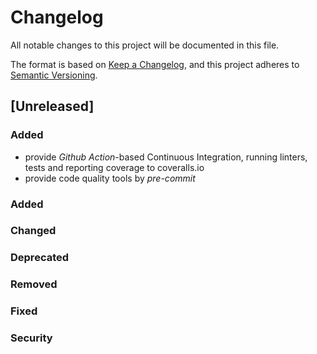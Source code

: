 # Changelog
All notable changes to this project will be documented in this file.

The format is based on [Keep a Changelog](https://keepachangelog.com/en/1.0.0/),
and this project adheres to [Semantic Versioning](https://semver.org/spec/v2.0.0.html).

## [Unreleased]
### Added
- provide _Github Action_-based Continuous Integration, running linters, tests
  and reporting coverage to coveralls.io
- provide code quality tools by _pre-commit_



### Added
### Changed
### Deprecated
### Removed
### Fixed
### Security
